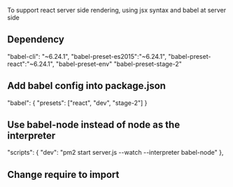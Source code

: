 To support react server side rendering, using jsx syntax and babel at server side

## Dependency
  "babel-cli": "~6.24.1",
  "babel-preset-es2015":"~6.24.1",
  "babel-preset-react":"~6.24.1",
  "babel-preset-env"
  "babel-preset-stage-2"

## Add babel config into package.json
  "babel": {
    "presets": ["react", "dev", "stage-2"]
  }

## Use babel-node instead of node as the interpreter
  "scripts": {
    "dev": "pm2 start server.js --watch --interpreter babel-node"
  },

## Change require to import
